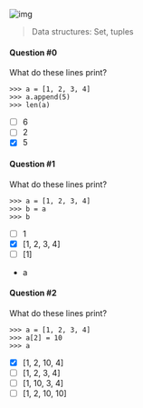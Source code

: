 ![img](https://assets.imaginablefutures.com/media/images/ALX_Logo.max-200x150.png)
>  Data structures: Set, tuples

#### Question #0
What do these lines print?
```
>>> a = [1, 2, 3, 4]
>>> a.append(5)
>>> len(a)
```
* [ ] 6
* [ ] 2
* [X] 5

#### Question #1
What do these lines print?
```
>>> a = [1, 2, 3, 4]
>>> b = a
>>> b
```
* [ ] 1
* [X] [1, 2, 3, 4]
* [ ] [1]
* a

#### Question #2
What do these lines print?
```
>>> a = [1, 2, 3, 4]
>>> a[2] = 10
>>> a
```
* [X] [1, 2, 10, 4]
* [ ] [1, 2, 3, 4]
* [ ] [1, 10, 3, 4]
* [ ] [1, 2, 10, 10]